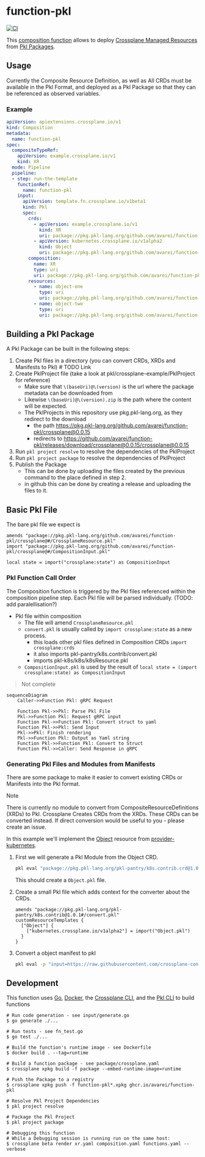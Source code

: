 # function-pkl
[![CI](https://github.com/Avarei/function-pkl/actions/workflows/ci.yml/badge.svg)](https://github.com/Avarei/function-pkl/actions/workflows/ci.yml)

This [composition function][functions] allows to deploy [Crossplane Managed Resources][crossplane] from [Pkl Packages][pkl].

## Usage
Currently the Composite Resource Definition, as well as All CRDs must be available in the Pkl Format, and deployed as a Pkl Package so that they can be referenced as observed variables.

### Example
```yaml
apiVersion: apiextensions.crossplane.io/v1
kind: Composition
metadata:
  name: function-pkl
spec:
  compositeTypeRef:
    apiVersion: example.crossplane.io/v1
    kind: XR
  mode: Pipeline
  pipeline:
  - step: run-the-template
    functionRef:
      name: function-pkl
    input:
      apiVersion: template.fn.crossplane.io/v1beta1
      kind: Pkl
      spec:
        crds:
          - apiVersion: example.crossplane.io/v1
            kind: XR
            uri: package://pkg.pkl-lang.org/github.com/avarei/function-pkl/crossplane-example@0.0.17#/crds/XR.pkl
          - apiVersion: kubernetes.crossplane.io/v1alpha2
            kind: Object
            uri: package://pkg.pkl-lang.org/github.com/avarei/function-pkl/crossplane-example@0.0.17#/crds/Object.pkl
        composition:
          name: XR
          type: uri
          uri: package://pkg.pkl-lang.org/github.com/avarei/function-pkl/crossplane-example@0.0.17#/crds/XR.pkl
        resources:
          - name: object-one
            type: uri
            uri: package://pkg.pkl-lang.org/github.com/avarei/function-pkl/crossplane-example@0.0.17#/object-one.pkl
          - name: object-two
            type: uri
            uri: package://pkg.pkl-lang.org/github.com/avarei/function-pkl/crossplane-example@0.0.17#/object-two.pkl
```

## Building a Pkl Package
A Pkl Package can be built in the following steps:
1. Create Pkl files in a directory (you can convert CRDs, XRDs and Manifests to Pkl) # TODO Link
1. Create PklProject file (take a look at pkl/crossplane-example/PklProject for reference)
    * Make sure that `\(baseUri)@\(version)` is the url where the package metadata can be downloaded from
    * Likewise `\(baseUri)@\(version).zip` is the path where the content will be expected.
    * The PklProjects in this repository use pkg.pkl-lang.org, as they redirect to the download
        * the path https://pkg.pkl-lang.org/github.com/avarei/function-pkl/crossplane@0.0.15
        * redirects to https://github.com/avarei/function-pkl/releases/download/crossplane@0.0.15/crossplane@0.0.15
1. Run `pkl project resolve` to resolve the dependencies of the PklProject
1. Run `pkl project package` to resolve the dependencies of PklProject
1. Publish the Package
    * This can be done by uploading the files created by the previous command to the place defined in step 2.
    * in github this can be done by creating a release and uploading the files to it.

## Basic Pkl File
The bare pkl file we expect is
```pkl
amends "package://pkg.pkl-lang.org/github.com/avarei/function-pkl/crossplane@#/CrossplaneResource.pkl"
import "package://pkg.pkl-lang.org/github.com/avarei/function-pkl/crossplane@#/CompositionInput.pkl"

local state = import("crossplane:state") as CompositionInput
```

### Pkl Function Call Order
The Composition function is triggered by the Pkl files referenced within the composition pipeline step.
Each Pkl file will be parsed individually. (TODO: add paralellisation?)
* Pkl file within composition
    * The file will amend `CrossplaneResource.pkl`
    * `convert.pkl` is usually called by `import crossplane:state` as a new process.
        * this loads other pkl files defined in Composition CRDs `import crossplane:crds`
        * it also imports pkl-pantry/k8s.contrib/convert.pkl
        * imports pkl-k8s/k8s/k8sResource.pkl
    * `CompositionInput.pkl` is used by the result of `local state = (import crossplane:state) as CompositionInput`

> Not complete
```mermaid
sequenceDiagram
    Caller->>Function Pkl: gRPC Request

    Function Pkl->>Pkl: Parse Pkl File
    Pkl->>Function Pkl: Request gRPC input
    Function Pkl->>Function Pkl: Convert struct to yaml
    Function Pkl->>Pkl: Send Input
    Pkl->>Pkl: Finish rendering
    Pkl->>Function Pkl: Output as Yaml string
    Function Pkl->>Function Pkl: Convert to Struct
    Function Pkl->>Caller: Send Response in gRPC
```

### Generating Pkl Files and Modules from Manifests
There are some package to make it easier to convert existing CRDs or Manifests into the Pkl format.
> [!NOTE]
> There is currently no module to convert from CompositeResourceDefinitions (XRDs) to Pkl.
> Crossplane Creates CRDs from the XRDs. These CRDs can be converted instead.
> If direct conversion would be useful to you - please create an issue.

In this example we'll implement the [Object][provider-kubernetes-object] resource from [provider-kubernetes][provider-kubernetes].

1. First we will generate a Pkl Module from the Object CRD.
   ```bash
   pkl eval "package://pkg.pkl-lang.org/pkl-pantry/k8s.contrib.crd@1.0.4#/generate.pkl" -m . -p source="https://raw.githubusercontent.com/crossplane-contrib/provider-kubernetes/main/package/crds/kubernetes.crossplane.io_objects.yaml"
   ```
   This should create a `Object.pkl` file.

1. Create a small Pkl file which adds context for the converter about the CRDs.
   ```pkl
   amends "package://pkg.pkl-lang.org/pkl-pantry/k8s.contrib@1.0.1#/convert.pkl"
   customResourceTemplates {
     ["Object"] {
       ["kubernetes.crossplane.io/v1alpha2"] = import("Object.pkl")
     }
   }
   ```

1. Convert a object manifest to pkl
   ```bash
   pkl eval -p "input=https://raw.githubusercontent.com/crossplane-contrib/provider-kubernetes/main/examples/object/object.yaml" -o example-object.pkl <CONVERT-FILE-FROM-PREVIOUS-STEP>.pkl
   ```

## Development
This function uses [Go][go], [Docker][docker], the [Crossplane CLI][cli], and the [Pkl CLI][pkl cli] to build functions

```shell
# Run code generation - see input/generate.go
$ go generate ./...

# Run tests - see fn_test.go
$ go test ./...

# Build the function's runtime image - see Dockerfile
$ docker build . --tag=runtime

# Build a function package - see package/crossplane.yaml
$ crossplane xpkg build -f package --embed-runtime-image=runtime

# Push the Package to a registry
$ crossplane xpkg push -f function-pkl*.xpkg ghcr.io/avarei/function-pkl

# Resolve Pkl Project Dependencies
$ pkl project resolve

# Package the Pkl Project
$ pkl project package

# Debugging this function
# While a Debugging session is running run on the same host:
$ crossplane beta render xr.yaml composition.yaml functions.yaml --verbose
```


[functions]: https://docs.crossplane.io/latest/concepts/composition-functions
[go]: https://go.dev
[crossplane]: https://www.crossplane.io
[function guide]: https://docs.crossplane.io/knowledge-base/guides/write-a-composition-function-in-go
[package docs]: https://pkg.go.dev/github.com/crossplane/function-sdk-go
[docker]: https://www.docker.com
[cli]: https://docs.crossplane.io/latest/cli
[pkl]: https://pkl-lang.org
[pkl cli]: https://pkl-lang.org/main/current/pkl-cli/index.html#installation
[provider-kubernetes]: https://marketplace.upbound.io/providers/crossplane-contrib/provider-kubernetes/v0.13.0
[provider-kubernetes-object]: https://marketplace.upbound.io/providers/crossplane-contrib/provider-kubernetes/v0.13.0/resources/kubernetes.crossplane.io/Object/v1alpha2
